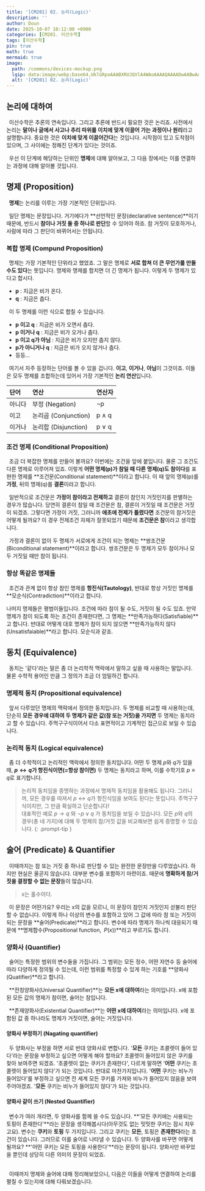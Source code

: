 ```yaml
---
title: '[CM201] 02. 논리(Logic)'
description: ''
author: Doun
date: 2025-10-07 10:12:00 +0900
categories: [CM201. 이산수학]
tags: [이산수학]
pin: true
math: true
mermaid: true
image:
  path: /commons/devices-mockup.png
  lqip: data:image/webp;base64,UklGRpoAAABXRUJQVlA4WAoAAAAQAAAADwAABwAAQUxQSDIAAAARL0AmbZurmr57yyIiqE8oiG0bejIYEQTgqiDA9vqnsUSI6H+oAERp2HZ65qP/VIAWAFZQOCBCAAAA8AEAnQEqEAAIAAVAfCWkAALp8sF8rgRgAP7o9FDvMCkMde9PK7euH5M1m6VWoDXf2FkP3BqV0ZYbO6NA/VFIAAAA
  alt: '[CM201] 02. 논리(Logic)'
---
```


## 논리에 대하여

 &ensp;이산수학은 추론의 연속입니다. 그리고 추론에 반드시 필요한 것은 논리죠. 사전에서 논리는 **말이나 글에서 사고나 추리 따위를 이치에 맞게 이끌어 가는 과정이나 원리**라고 설명합니다. 중요한 것은 **이치에 맞게 이끌어간다**는 것입니다. 시작점이 있고 도착점이 있으며, 그 사이에는 정해진 단계가 있다는 것이죠.

 &ensp;우선 이 단계에 해당하는 단위인 **명제**에 대해 알아보고, 그 다음 장에서는 이를 연결하는 과정에 대해 알아볼 것입니다.

## 명제 (Proposition)

 &ensp;**명제**는 논리를 이루는 가장 기본적인 단위입니다.

 &ensp;일단 명제는 문장입니다. 거기에다가 **선언적인 문장(declarative sentence)**이기 때문에, 반드시 **참이나 거짓 둘 중 하나로 판단**할 수 있어야 하죠. 참 거짓이 모호하거나, 사람에 따라 그 판단이 바뀌어서는 안됩니다.

### 복합 명제 (Compund Proposition)

 &ensp;명제는 가장 기본적인 단위라고 했었죠. 그 말은 명제로 **서로 합쳐 더 큰 무언가를 만들 수도 있다**는 뜻입니다. 명제와 명제를 합치면 더 긴 명제가 됩니다. 이렇게 두 명제가 있다고 합시다.

- **p** : 지금은 비가 온다.
- **q** : 지금은 춥다.

 &ensp;이 두 명제를 이런 식으로 합칠 수 있습니다.

- **p 이고 q** : 지금은 비가 오면서 춥다.
- **p 이거나 q** : 지금은 비가 오거나 춥다.
- **p 이고 q가 아님** : 지금은 비가 오지만 춥지 않다.
- **p가 아니거나 q** : 지금은 비가 오지 않거나 춥다.
- 등등...

 &ensp;여기서 자주 등장하는 단어를 볼 수 있을 겁니다. **이고**, **이거나**, **아님**이 그것이죠. 이들은 모두 명제를 조합하는데 있어서 가장 기본적인 **논리 연산**입니다.

| 단어     | 연산     | 연산자    |
| :-------| :------- | :------- |
| 아니다   | 부정 (Negation) |  ¬p   |
| 이고     | 논리곱 (Conjunction) |  p ∧ q  |
| 이거나   | 논리합 (Disjunction) |  p ∨ q  |

### 조건 명제 (Conditional Proposition)

 &ensp;조금 더 복잡한 명제를 만들어 볼까요? 이번에는 조건을 앞에 붙입니다. 물론 그 조건도 다른 명제로 이루어져 있죠. 이렇게 **어떤 명제(p)가 참일 때 다른 명제(q)도 참이다**를 표현한 명제를 **조건문(Conditional statement)**이라고 합니다. 이 때 앞의 명제(p)를 **가정**, 뒤의 명제(q)를 **결론**이라고 합니다.

 &ensp;일반적으로 조건문은 **가정이 참이라고 전제하고** 결론이 참인지 거짓인지를 판별하는 경우가 많습니다. 당연히 결론이 참일 때 조건문은 참, 결론이 거짓일 때 조건문은 거짓이 되겠죠. 그렇다면 가정이 거짓, 그러니까 **애초에 전제가 틀렸다면** 조건문의 참거짓은 어떻게 될까요? 이 경우 전제조건 자체가 잘못되었기 때문에 **조건문은 참**이라고 생각합니다.

 &ensp;가정과 결론이 없이 두 명제가 서로에게 조건이 되는 명제는 **쌍조건문(Biconditional statement)**이라고 합니다. 쌍조건문은 두 명제가 모두 참이거나 모두 거짓일 때만 참이 됩니다.

### 항상 똑같은 명제들

 &ensp;조건과 관계 없이 항상 참인 명제를 **항진식(Tautology)**, 반대로 항상 거짓인 명제를 **모순식(Contradiction)**이라고 합니다.

 나머지 명제들은 평범이들입니다. 조건에 따라 참이 될 수도, 거짓이 될 수도 있죠. 만약 명제가 참이 되도록 하는 조건이 존재한다면, 그 명제는 **만족가능하다(Satisfiable)**고 합니다. 반대로 어떻게 대호 명제가 참이 되지 않으면 **만족가능하지 않다(Unsatisfaiable)**라고 합니다. 모순식과 같죠.

## 동치 (Equivalence)

 &ensp;동치는 '같다'라는 말은 좀 더 논리학적 맥락에서 말하고 싶을 때 사용하는 말입니다. 물론 수학적 용어인 만큼 그 정의가 조금 더 엄밀하긴 합니다.

### 명제적 동치 (Propositional equivalence)

 &ensp;앞서 다루었던 명제의 맥락에서 정의한 동치입니다. 두 명제를 비교할 때 사용하는데, 단순히 **모든 경우에 대하여 두 명제가 같은 값(참 또는 거짓)을 가지면** 두 명제는 동치라고 할 수 있습니다. 주먹구구식이어서 다소 표면적이고 기계적인 접근으로 보일 수 있습니다.

### 논리적 동치 (Logical equivalence)

 &ensp;좀 더 수학적이고 논리적인 맥락에서 정의한 동치입니다. 어떤 두 명제 $p$와 $q$가 있을 때, **$p \leftrightarrow q$가 항진식이면(=항상 참이면)** 두 명제는 동치라고 하며, 이를 수학기호 $p \equiv q$로 표기합니다.

> 논리적 동치임을 증명하는 과정에서 명제적 동치임을 활용해도 됩니다. 그러니까, 모든 경우를 따져서 $p \leftrightarrow q$가 항진식임을 보여도 된다는 뜻입니다. 주먹구구식이지만, 그 만큼 확실하고 단순합니다!<br>대표적인 예로 $p \rightarrow q$ 와 $\neg  p \vee q$ 가 동치임을 보일 수 있습니다. 모든 $p$와 $q$의 경우(총 네 가지)에 대해 두 명제의 참/거짓 값을 비교해보면 쉽게 증명할 수 있습니다.
{: .prompt-tip }

## 술어 (Predicate) & Quantifier

 &ensp;이때까지는 참 또는 거짓 중 하나로 판단할 수 있는 완전한 문장만을 다루었습니다. 하지만 현실은 올곧지 않습니다. 대부분 변수를 포함하기 마련이죠. 때문에 **명확하게 참/거짓을 결정할 수 없는 문장**들이 많습니다.

> x는 홀수이다.

 &ensp;이 문장은 어떤가요? 우리는 x의 값을 모르니, 이 문장이 참인지 거짓인지 섣불리 판단할 수 없습니다. 이렇게 하나 이상의 변수를 포함하고 있어 그 값에 따라 참 또는 거짓이 되는 문장을 **술어(Predicate)**라고 합니다. 변수에 따라 명제가 하나씩 대응되기 때문에 **명제함수(Propositional function,&ensp;$P(x)$)**라고 부르기도 합니다.

### 양화사 (Quantifier)

 &ensp;술어는 특정한 범위의 변수들을 가집니다. 그 범위는 모든 정수, 어떤 자연수 등 술어에 따라 다양하게 정의될 수 있는데, 이런 범위를 특정할 수 있게 하는 기호를 **양화사(Quatifier)**라고 합니다.

 &ensp;**전칭양화사(Universal Quantifier)**는 **모든 x에 대하여**라는 의미입니다. x에 포함된 모든 값의 명제가 참이면, 술어는 참입니다.

 &ensp;**존재양화사(Existential Quantifier)**는 **어떤 x에 대하여**라는 의미입니다. x에 포함된 값 중 하나라도 명제가 거짓이면, 술어는 거짓입니다.

#### 양화사 부정하기 (Nagating quantifier)

 &ensp;두 양화사는 부정을 하면 서로 반대 양화사로 변합니다. '**모든** 쿠키는 초콜렛이 들어 있다'라는 문장을 부정하고 싶으면 어떻게 해야 할까요? 초콜렛이 들어있지 않은 쿠키를 찾아 보여주면 되겠죠. '초콜렛이 없는 쿠키가 존재한다', 다르게 말하면 '**어떤** 쿠키는 초콜렛이 들어있지 않다'가 되는 것입니다. 반대로 마찬가지입니다. '**어떤** 쿠키는 비누가 들어있다'를 부정하고 싶으면 전 세계 모든 쿠키를 가져와 비누가 들어있지 않음을 보여주어야겠죠. '**모든** 쿠키는 비누가 들어있지 않다'가 되는 것입니다.

#### 양화사 같이 쓰기 (Nested Quantifier)

 &ensp;변수가 여러 개라면, 두 양화사를 함께 쓸 수도 있습니다. **'모든 쿠키에는 사용되는 토핑이 존재한다'**라는 문장을 생각해봅시다(아무것도 없는 밋밋한 쿠키는 잠시 치우고요). 변수는 **쿠키**와 **토핑** 두 가지입니다. 그리고 쿠키는 **모든**, 토핑은 **존재한다**라는 조건이 있습니다. 그러므로 이를 술어로 나타낼 수 있습니다. 두 양화사를 바꾸면 어떻게 될까요? **'어떤 쿠키는 모든 토핑을 사용한다'**라는 문장이 됩니다. 양화사만 바꾸었을 뿐인데 상당히 다른 의미의 문장이 되었죠.

<br> &ensp;이때까지 명제와 술어에 대해 정리해보았으니, 다음은 이들을 어떻게 연결하여 논리를 펼칠 수 있는지에 대해 다뤄보겠습니다.